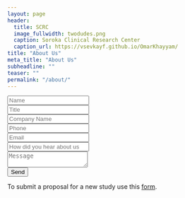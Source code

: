 ```yaml
---
layout: page
header:
  title: SCRC
  image_fullwidth: twodudes.png
  caption: Soroka Clinical Research Center
  caption_url: https://vsevkayf.github.io/OmarKhayyam/
title: "About Us"
meta_title: "About Us"
subheadline: ""
teaser: ""
permalink: "/about/"
---
```

<div class="col-sm-6 col-sm-offset-6 col-md-4 col-md-offset-8 form">
	<form action="https://getsimpleform.com/messages?form_api_token=39dda43c5bb42c646bc0a41d973c9a36" method="post">
		<div class="form-field">
			<input name="name" type="text" placeholder="Name" required>
		</div>
		<div class="form-field">
			<input name="title" type="text" placeholder="Title" required>
		</div>
		<div class="form-field">
			<input name="company Name" type="text" placeholder="Company Name" required>
		</div>
		<div class="form-field">
			<input name="phone" type="tel" placeholder="Phone" required>
		</div>
		<div class="form-field">
			<input name="email" type="email" placeholder="Email" required>
		</div>
		<div class="form-field">
			<input name="How did you hear about us" type="text" placeholder="How did you hear about us" required>
		</div>
		<div class="form-field">
			<textarea name="comments" placeholder="Message" required></textarea>
		</div>
		<input type="submit" class="btn btn-default" value="Send">
	</form>
</div>

To submit a proposal for a new study use this <a href="http://sorokacrc.med.ad.bgu.ac.il/New%20study%20form.doc">form</a>.
